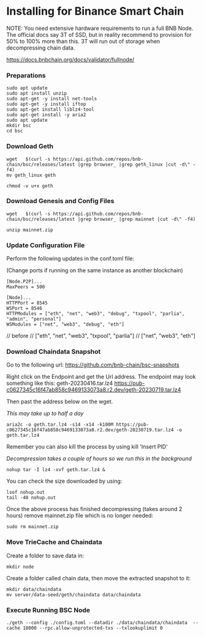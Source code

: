 # Installing for Binance Smart Chain

NOTE: You need extensive hardware requirements to run a full BNB Node. The official docs say 3T of SSD, but in reality recommend to provision for 50% to 100% more than this. 3T will run out of storage when decompressing chain data.

https://docs.bnbchain.org/docs/validator/fullnode/

### Preparations

```shell
sudo apt update
sudo apt install unzip
sudo apt-get -y install net-tools
sudo apt-get -y install iftop
sudo apt-get install liblz4-tool
sudo apt-get install -y aria2
sudo apt update
mkdir bsc
cd bsc
```

### Download Geth

```shell
wget   $(curl -s https://api.github.com/repos/bnb-chain/bsc/releases/latest |grep browser_ |grep geth_linux |cut -d\" -f4)
mv geth_linux geth

chmod -v u+x geth
```

### Download Genesis and Config Files

```shell
wget   $(curl -s https://api.github.com/repos/bnb-chain/bsc/releases/latest |grep browser_ |grep mainnet |cut -d\" -f4)

unzip mainnet.zip
```

### Update Configuration File

Perform the following updates in the conf.toml file:

(Change ports if running on the same instance as another blockchain)

```plaintext
[Node.P2P]...
MaxPeers = 500

[Node]...
HTTPPort = 8545
WSPort = 8546
HTTPModules = ["eth", "net", "web3", "debug", "txpool", "parlia", "admin", "personal"]
WSModules = ["net", "web3", "debug", "eth"]
```

// before
// ["eth", "net", "web3", "txpool", "parlia"]
// ["net", "web3", "eth"]

### Download Chaindata Snapshot

Go to the following url: https://github.com/bnb-chain/bsc-snapshots

Right click on the Endpoint and get the Url address. The endpoint may look something like this: geth-20230416.tar.lz4
https://pub-c0627345c16f47ab858c9469133073a8.r2.dev/geth-20230719.tar.lz4

Then past the address below on the wget.

<i>This may take up to half a day</i>

```shell ~/bsc
aria2c -o geth.tar.lz4 -s14 -x14 -k100M https://pub-c0627345c16f47ab858c9469133073a8.r2.dev/geth-20230719.tar.lz4 -o geth.tar.lz4
```

Remember you can also kill the process by using kill 'Insert PID'

<i>Decompression takes a couple of hours so we run this in the background</i>

```shell
nohup tar -I lz4 -xvf geth.tar.lz4 &
```

You can check the size downloaded by using:

```shell ~/bsc
lsof nohup.out
tail -40 nohup.out
```

Once the above process has finished decompressing (takes around 2 hours) remove mainnet.zip file which is no longer needed:

```shell ~/bsc
sudo rm mainnet.zip
```

### Move TrieCache and Chaindata

Create a folder to save data in:

```shell ~/bsc
mkdir node
```

Create a folder called chain data, then move the extracted snapshot to it:

```shell ~/bsc
mkdir data/chaindata
mv server/data-seed/geth/chaindata data/chaindata
```

### Execute Running BSC Node

```shell ~/bsc
./geth --config ./config.toml --datadir ./data/chaindata/chaindata  --cache 18000 --rpc.allow-unprotected-txs --txlookuplimit 0
```

